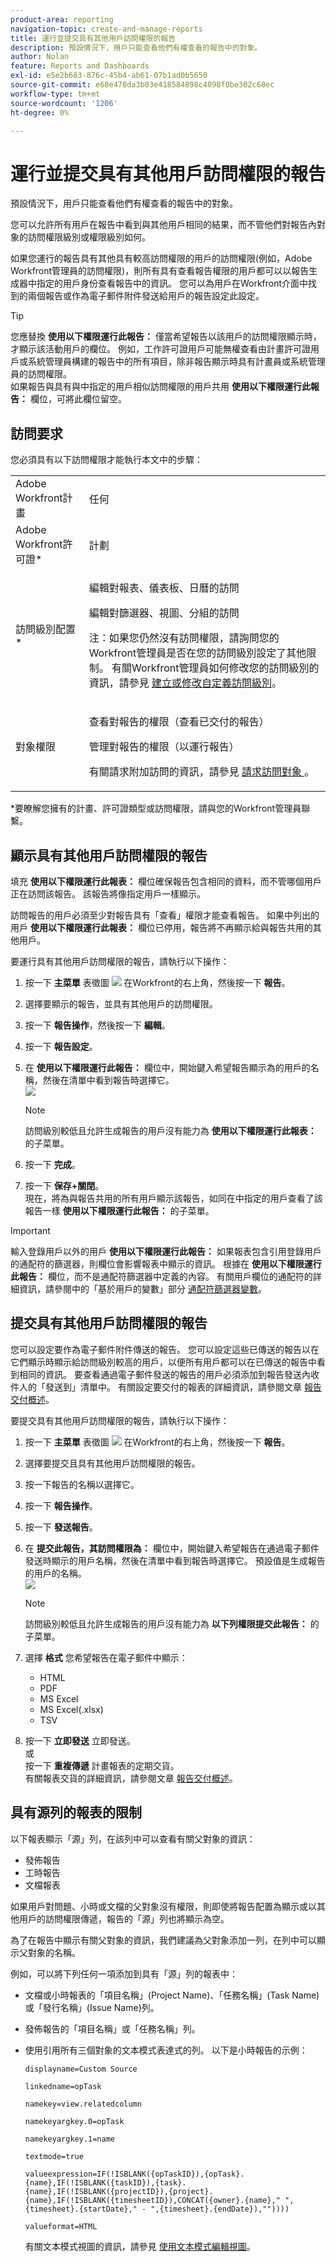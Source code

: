 ```yaml
---
product-area: reporting
navigation-topic: create-and-manage-reports
title: 運行並提交具有其他用戶訪問權限的報告
description: 預設情況下，用戶只能查看他們有權查看的報告中的對象。
author: Nolan
feature: Reports and Dashboards
exl-id: e5e2b683-876c-45b4-ab61-07b1ad0b5650
source-git-commit: e68e470da3b03e418584898c4098f0be302c68ec
workflow-type: tm+mt
source-wordcount: '1206'
ht-degree: 0%

---
```


# 運行並提交具有其他用戶訪問權限的報告

預設情況下，用戶只能查看他們有權查看的報告中的對象。

您可以允許所有用戶在報告中看到與其他用戶相同的結果，而不管他們對報告內對象的訪問權限級別或權限級別如何。

如果您運行的報告具有其他具有較高訪問權限的用戶的訪問權限(例如，Adobe Workfront管理員的訪問權限)，則所有具有查看報告權限的用戶都可以以報告生成器中指定的用戶身份查看報告中的資訊。 您可以為用戶在Workfront介面中找到的兩個報告或作為電子郵件附件發送給用戶的報告設定此設定。

>[!TIP]
>
>您應替換 **使用以下權限運行此報告：** 僅當希望報告以該用戶的訪問權限顯示時，才顯示該活動用戶的欄位。 例如，工作許可證用戶可能無權查看由計畫許可證用戶或系統管理員構建的報告中的所有項目，除非報告顯示時具有計畫員或系統管理員的訪問權限。\
如果報告與具有與中指定的用戶相似訪問權限的用戶共用 **使用以下權限運行此報告：** 欄位，可將此欄位留空。

## 訪問要求

您必須具有以下訪問權限才能執行本文中的步驟：

<table style="table-layout:auto"> 
 <col> 
 <col> 
 <tbody> 
  <tr> 
   <td role="rowheader">Adobe Workfront計畫</td> 
   <td> <p>任何</p> </td> 
  </tr> 
  <tr> 
   <td role="rowheader">Adobe Workfront許可證*</td> 
   <td> <p>計劃 </p> </td> 
  </tr> 
  <tr> 
   <td role="rowheader">訪問級別配置*</td> 
   <td> <p>編輯對報表、儀表板、日曆的訪問</p> <p>編輯對篩選器、視圖、分組的訪問</p> <p>注：如果您仍然沒有訪問權限，請詢問您的Workfront管理員是否在您的訪問級別設定了其他限制。 有關Workfront管理員如何修改您的訪問級別的資訊，請參見 <a href="../../../administration-and-setup/add-users/configure-and-grant-access/create-modify-access-levels.md" class="MCXref xref">建立或修改自定義訪問級別</a>。</p> </td> 
  </tr> 
  <tr> 
   <td role="rowheader">對象權限</td> 
   <td> <p>查看對報告的權限（查看已交付的報告）</p> <p>管理對報告的權限（以運行報告）</p> <p>有關請求附加訪問的資訊，請參見 <a href="../../../workfront-basics/grant-and-request-access-to-objects/request-access.md" class="MCXref xref">請求訪問對象 </a>。</p> </td> 
  </tr> 
 </tbody> 
</table>

&#42;要瞭解您擁有的計畫、許可證類型或訪問權限，請與您的Workfront管理員聯繫。

## 顯示具有其他用戶訪問權限的報告

填充 **使用以下權限運行此報表：** 欄位確保報告包含相同的資料，而不管哪個用戶正在訪問該報告。 該報告將像指定用戶一樣顯示。

訪問報告的用戶必須至少對報告具有「查看」權限才能查看報告。 如果中列出的用戶 **使用以下權限運行此報表：** 欄位已停用，報告將不再顯示給與報告共用的其他用戶。

要運行具有其他用戶訪問權限的報告，請執行以下操作：

1. 按一下 **主菜單** 表徵圖 ![](assets/main-menu-icon.png) 在Workfront的右上角，然後按一下 **報告**。

1. 選擇要顯示的報告，並具有其他用戶的訪問權限。
1. 按一下 **報告操作**，然後按一下 **編輯**。

1. 按一下 **報告設定**。

1. 在 **使用以下權限運行此報告：** 欄位中，開始鍵入希望報告顯示為的用戶的名稱，然後在清單中看到報告時選擇它。\
   ![](assets/qs-access-rights-of-350x251.png)

   >[!NOTE]
   訪問級別較低且允許生成報告的用戶沒有能力為 **使用以下權限運行此報表：** 的子菜單。

1. 按一下 **完成**。
1. 按一下 **保存+關閉**。\
   現在，將為與報告共用的所有用戶顯示該報告，如同在中指定的用戶查看了該報告一樣 **使用以下權限運行此報告：** 的子菜單。

>[!IMPORTANT]
輸入登錄用戶以外的用戶 **使用以下權限運行此報告：** 如果報表包含引用登錄用戶的通配符的篩選器，則欄位會影響報表中顯示的資訊。 根據在 **使用以下權限運行此報告：** 欄位，而不是通配符篩選器中定義的內容。
有關用戶欄位的通配符的詳細資訊，請參閱中的「基於用戶的變數」部分 [通配符篩選器變數](../../../reports-and-dashboards/reports/reporting-elements/understand-wildcard-filter-variables.md)。

## 提交具有其他用戶訪問權限的報告

您可以設定要作為電子郵件附件傳送的報告。 您可以設定這些已傳送的報告以在它們顯示時顯示給訪問級別較高的用戶，以便所有用戶都可以在已傳送的報告中看到相同的資訊。 要查看通過電子郵件發送的報告的用戶必須添加到報告發送內收件人的「發送到」清單中。 有關設定要交付的報表的詳細資訊，請參閱文章 [報告交付概述](../../../reports-and-dashboards/reports/creating-and-managing-reports/set-up-report-deliveries.md)。

要提交具有其他用戶訪問權限的報告，請執行以下操作：

1. 按一下 **主菜單** 表徵圖 ![](assets/main-menu-icon.png) 在Workfront的右上角，然後按一下 **報告**。

1. 選擇要提交且具有其他用戶訪問權限的報告。
1. 按一下報告的名稱以選擇它。
1. 按一下 **報告操作**。
1. 按一下 **發送報告**。

1. 在 **提交此報告，其訪問權限為：** 欄位中，開始鍵入希望報告在通過電子郵件發送時顯示的用戶名稱，然後在清單中看到報告時選擇它。 預設值是生成報告的用戶的名稱。\
   ![](assets/qs-send-report-access-rights-of-350x446.png)

   >[!NOTE]
   訪問級別較低且允許生成報告的用戶沒有能力為 **以下列權限提交此報告：** 的子菜單。

1. 選擇 **格式** 您希望報告在電子郵件中顯示：

   * HTML
   * PDF
   * MS Excel
   * MS Excel(.xlsx)
   * TSV

1. 按一下 **立即發送** 立即發送。\
   或\
   按一下 **重複傳遞** 計畫報表的定期交貨。\
   有關報表交貨的詳細資訊，請參閱文章 [報告交付概述](../../../reports-and-dashboards/reports/creating-and-managing-reports/set-up-report-deliveries.md)。

## 具有源列的報表的限制

以下報表顯示「源」列，在該列中可以查看有關父對象的資訊：

* 發佈報告
* 工時報告
* 文檔報表

如果用戶對問題、小時或文檔的父對象沒有權限，則即使將報告配置為顯示或以其他用戶的訪問權限傳遞，報告的「源」列也將顯示為空。

為了在報告中顯示有關父對象的資訊，我們建議為父對象添加一列，在列中可以顯示父對象的名稱。

例如，可以將下列任何一項添加到具有「源」列的報表中：

* 文檔或小時報表的「項目名稱」(Project Name)、「任務名稱」(Task Name)或「發行名稱」(Issue Name)列。
* 發佈報告的「項目名稱」或「任務名稱」列。
* 使用引用所有三個對象的文本模式表達式的列。 以下是小時報告的示例：

   `displayname=Custom Source`

   `linkedname=opTask`

   `namekey=view.relatedcolumn`

   `namekeyargkey.0=opTask`

   `namekeyargkey.1=name`

   `textmode=true`

   `valueexpression=IF(!ISBLANK({opTaskID}),{opTask}.{name},IF(!ISBLANK({taskID}),{task}.{name},IF(!ISBLANK({projectID}),{project}.{name},IF(!ISBLANK({timesheetID}),CONCAT({owner}.{name}," ",{timesheet}.{startDate}," - ",{timesheet}.{endDate}),""))))`

   `valueformat=HTML`

   有關文本模式視圖的資訊，請參見 [使用文本模式編輯視圖](../text-mode/edit-text-mode-in-view.md)。